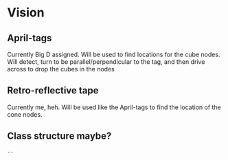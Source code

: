 # Vision

## April-tags
Currently Big D assigned.
Will be used to find locations for the cube nodes. Will detect, turn to be parallel/perpendicular to the tag, and then drive across to drop the cubes in the nodes

## Retro-reflective tape
Currently me, heh.
Will be used like the April-tags to find the location of the cone nodes.

## Class structure maybe?
```
--
```